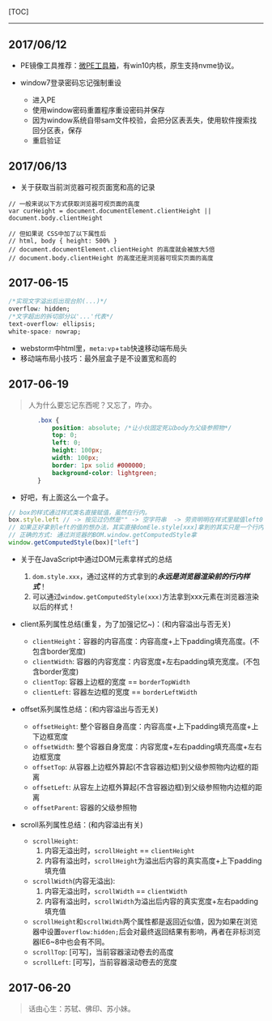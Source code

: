 [TOC]

--------

## 2017/06/12

+ PE镜像工具推荐：[微PE工具箱](http://www.wepe.com.cn/)，有win10内核，原生支持nvme协议。

+ window7登录密码忘记强制重设
  + 进入PE
  + 使用window密码重置程序重设密码并保存
  + 因为window系统自带sam文件校验，会把分区表丢失，使用软件搜索找回分区表，保存
  + 重启验证

## 2017/06/13

- 关于获取当前浏览器可视页面宽和高的记录

```javscript
// 一般来说以下方式获取浏览器可视页面的高度
var curHeight = document.documentElement.clientHeight || document.body.clientHeight

// 但如果说 CSS中加了以下属性后
// html, body { height: 500% }
// document.documentElement.clientHeight 的高度就会被放大5倍
// document.body.clientHeight 的高度还是浏览器可现实页面的高度
```

## 2017-06-15

```css
/*实现文字溢出后出现台阶(...)*/
overflow: hidden;
/*文字超出的拆切部分以'...'代表*/
text-overflow: ellipsis;
white-space: nowrap;
```

+ webstorm中html里，`meta:vp`+`tab`快速移动端布局头
+ 移动端布局小技巧：最外层盒子是不设置宽和高的

## 2017-06-19

> 人为什么要忘记东西呢？又忘了，咋办。

```css
        .box {
            position: absolute; /*让小伙固定死以body为父级参照物*/
            top: 0;
            left: 0;
            height: 100px;
            width: 100px;
            border: 1px solid #000000;
            background-color: lightgreen;
        }
```

- 好吧，有上面这么一个盒子。

```javascript
// box的样式通过样式类名直接赋值，虽然在行内。
box.style.left // -> 按见过仍然是"" -> 空字符串  -> 劳资明明在样式里赋值left0了啊，为哪样是0，坑吧！
// 如果正好拿到left的值的想办法，其实直接domEle.style[xxx]拿到的其实只是一个行内样式，是渲染前的！
// 正确的方式: 通过浏览器的BOM.window.getComputedStyle拿
window.getComputedStyle(box)["left"]
```

- 关于在JavaScript中通过DOM元素拿样式的总结
  1. `dom.style.xxx`，通过这样的方式拿到的***永远是浏览器渲染前的行内样式***！
  2. 可以通过`window.getComputedStyle(xxx)`方法拿到xxx元素在浏览器渲染以后的样式！

- client系列属性总结(重复，为了加强记忆~)：(和内容溢出与否无关)
  - `clientHeight`：容器的内容高度：内容高度+上下padding填充高度。(不包含border宽度)
  - `clientWidth`: 容器的内容宽度：内容宽度+左右padding填充宽度。(不包含border宽度)
  - `clientTop`: 容器上边框的宽度 == `borderTopWidth`
  - `clientLeft`: 容器左边框的宽度 == `borderLeftWidth`

- offset系列属性总结：(和内容溢出与否无关)
  - `offsetHeight`: 整个容器自身高度：内容高度+上下padding填充高度+上下边框宽度
  - `offsetWidth`: 整个容器自身宽度：内容宽度+左右padding填充高度+左右边框宽度
  - `offsetTop`: 从容器上边框外算起(不含容器边框)到父级参照物内边框的距离
  - `offsetLeft`: 从容左上边框外算起(不含容器边框)到父级参照物内边框的距离
  - `offsetParent`: 容器的父级参照物

- scroll系列属性总结：(和内容溢出有关)
  - `scrollHeight`:
    1. 内容无溢出时，`scrollHeight` == `clientHeight`
    2. 内容有溢出时，`scrollHeight`为溢出后内容的真实高度+上下padding填充值
  - `scrollWidth`(内容无溢出): 
    1. 内容无溢出时，`scrollWidth` == `clientWidth`
    2. 内容有溢出时，`scrollWidth`为溢出后内容的真实宽度+左右padding填充值
  - `scrollHeight`和`scrollWidth`两个属性都是返回近似值，因为如果在浏览器中设置`overflow:hidden;`后会对最终返回结果有影响，再者在非标浏览器IE6~8中也会有不同。
  - `scrollTop`: [可写]，当前容器滚动卷去的高度
  - `scrollLeft`: [可写]，当前容器滚动卷去的宽度

## 2017-06-20

> 话由心生：苏轼、佛印、苏小妹。
